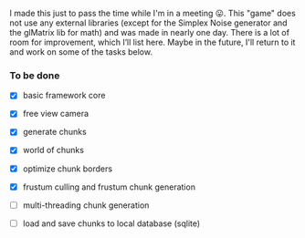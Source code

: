 I made this just to pass the time while I'm in a meeting 😛. This "game" does not use any external libraries (except for the Simplex Noise generator and the glMatrix lib for math) and was made in nearly one day. There is a lot of room for improvement, which I’ll list here. Maybe in the future, I'll return to it and work on some of the tasks below.

### To be done
- [x] basic framework core
- [x] free view camera
- [x] generate chunks
- [x] world of chunks
- [x] optimize chunk borders
- [x] frustum culling and frustum chunk generation
- [ ] multi-threading chunk generation
- [ ] load and save chunks to local database (sqlite)

